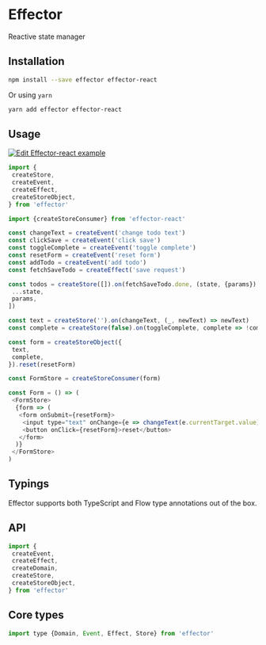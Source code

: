 # Effector

Reactive state manager

## Installation

```bash
npm install --save effector effector-react
```

Or using `yarn`

```bash
yarn add effector effector-react
```

## Usage

[![Edit Effector-react example](https://codesandbox.io/static/img/play-codesandbox.svg)](https://codesandbox.io/s/vmx6wxww43)

```js
import {
 createStore,
 createEvent,
 createEffect,
 createStoreObject,
} from 'effector'

import {createStoreConsumer} from 'effector-react'

const changeText = createEvent('change todo text')
const clickSave = createEvent('click save')
const toggleComplete = createEvent('toggle complete')
const resetForm = createEvent('reset form')
const addTodo = createEvent('add todo')
const fetchSaveTodo = createEffect('save request')

const todos = createStore([]).on(fetchSaveTodo.done, (state, {params}) => [
 ...state,
 params,
])

const text = createStore('').on(changeText, (_, newText) => newText)
const complete = createStore(false).on(toggleComplete, complete => !complete)

const form = createStoreObject({
 text,
 complete,
}).reset(resetForm)

const FormStore = createStoreConsumer(form)

const Form = () => (
 <FormStore>
  {form => (
   <form onSubmit={resetForm}>
    <input type="text" onChange={e => changeText(e.currentTarget.value)} />
    <button onClick={resetForm}>reset</button>
   </form>
  )}
 </FormStore>
)
```

## Typings

Effector supports both TypeScript and Flow type annotations out of the box.

## API

```js
import {
 createEvent,
 createEffect,
 createDomain,
 createStore,
 createStoreObject,
} from 'effector'
```

## Core types

```js
import type {Domain, Event, Effect, Store} from 'effector'
```
